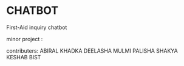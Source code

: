 # CHATBOT
First-Aid inquiry chatbot

minor project :

contributers:
ABIRAL KHADKA
DEELASHA MULMI
PALISHA SHAKYA
KESHAB BIST
